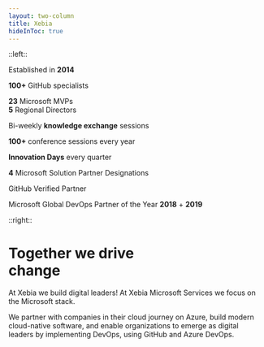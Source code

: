 ```yaml
---
layout: two-column
title: Xebia
hideInToc: true
---
```


::left::

<div class="grid grid-cols-3 grid-rows-3 gap-x-4 gap-y-2">
  <ImageText image-height="sm" image-url="/icon-xebia-person-certificate.png">
    <p>Established in <b>2014</b></p>
  </ImageText>

  <ImageText image-height="sm" image-url="/icon-xebia-world-anchor.png">
    <p><b>100+</b> GitHub specialists</p>
  </ImageText>

  <ImageText image-height="sm" image-url="/icon-xebia-mvp.png">
    <p>
        <b>23</b> Microsoft MVPs<br>
        <b>5</b> Regional Directors
    </p>
  </ImageText>

  <ImageText image-height="sm" image-url="/icon-xebia-university-hat.svg">
    <p>Bi-weekly <b>knowledge exchange</b> sessions</p>
  </ImageText>

  <ImageText image-height="sm" image-url="/icon-xebia-person-like.png">
    <p><b>100+</b> conference sessions every year</p>
  </ImageText>

  <ImageText image-height="sm" image-url="/icon-xebia-cog-infinity.png">
    <p><b>Innovation Days</b> every quarter</p>
  </ImageText>

  <ImageText image-height="sm" image-url="/icon-xebia-microsoft.svg">
    <p><b>4</b> Microsoft Solution Partner Designations</p>
  </ImageText>

  <ImageText image-height="sm" image-url="/icon-xebia-github.svg">
    <p>GitHub Verified Partner</p>
  </ImageText>

  <ImageText image-height="sm" image-url="/icon-xebia-number-1.png">
    <p>Microsoft Global DevOps
    Partner of the Year <b>2018</b> + <b>2019</b></p>
  </ImageText>
</div>

<div class="flex flex-row gap-4 mt-8">
    <ImageText image-url="/badge-ms-infra.png"/>
    <ImageText image-url="/badge-ms-ai.png" />
    <ImageText image-url="/badge-ms-app.png" />
    <ImageText image-url="/badge-ms-sec.png" />
</div>

::right::

# Together we drive <br> change

At Xebia we build digital leaders! At Xebia Microsoft Services we focus on the Microsoft stack. 

We partner with companies in their cloud journey on Azure, build modern cloud-native software, and enable organizations to emerge as digital leaders by implementing DevOps, using GitHub and Azure DevOps.

<!--
We as Xebia [Germany] are a part of the Xebia Microsoft Services line (or XMS for short), which belongs to Xebia, a company with 5.000 employees and 24 Offices worldwide.

Xebia as a whole offers services not only regarding the Microsoft stack, but also services for AWS (Amazon Web Services) and GCP (Google Cloud Platform).

As XMS we are verified Microsoft and GitHub partners, and last year (2024) we also got awarded with the first GitHub Global Partner Award.

At XMS lot of our colleagues are experts for the Microsoft stack, and among them there are 23 MVP's and 5 Regional Directors. That give us a direct line to Microsoft and GitHub which allows us to provide the best services we can.
-->
